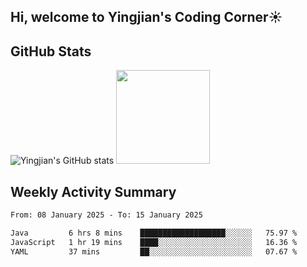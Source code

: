 ## Hi, welcome to Yingjian's Coding Corner☀️

## GitHub Stats
![Yingjian's GitHub stats](https://github-readme-stats.vercel.app/api?username=BigBigBai&show_icons=true&hide=stars,issues&hide_border=true&theme=merko&bg_color=00000000)
<img height="150em" src="https://github-readme-stats.vercel.app/api/top-langs/?username=BigBigBai&layout=compact&hide_border=true&theme=merko&bg_color=00000000"/>

## Weekly Activity Summary

<!--START_SECTION:waka-->

```txt
From: 08 January 2025 - To: 15 January 2025

Java         6 hrs 8 mins    ███████████████████░░░░░░   75.97 %
JavaScript   1 hr 19 mins    ████░░░░░░░░░░░░░░░░░░░░░   16.36 %
YAML         37 mins         ██░░░░░░░░░░░░░░░░░░░░░░░   07.67 %
```

<!--END_SECTION:waka-->


